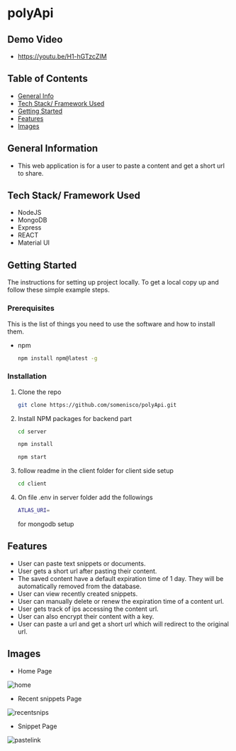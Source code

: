 # polyApi

## Demo Video

- https://youtu.be/H1-hGTzcZIM

## Table of Contents

- [General Info](#general-information)
- [Tech Stack/ Framework Used](#tech-stack/-framework-used)
- [Getting Started](#Getting-Started)
- [Features](#features)
- [Images](#images)

## General Information

- This web application is for a user to paste a content and get a short url to share.

## Tech Stack/ Framework Used

- NodeJS
- MongoDB
- Express
- REACT
- Material UI

## Getting Started

The instructions for setting up project locally.
To get a local copy up and follow these simple example steps.

### Prerequisites

This is the list of things you need to use the software and how to install them.

- npm
  ```sh
  npm install npm@latest -g
  ```

### Installation

1. Clone the repo
   ```sh
   git clone https://github.com/somenisco/polyApi.git
   ```
2. Install NPM packages for backend part

   ```sh
   cd server
   ```

   ```sh
   npm install
   ```

   ```sh
   npm start
   ```

3. follow readme in the client folder for client side setup

   ```sh
   cd client
   ```

4. On file .env in server folder add the followings
   ```sh
   ATLAS_URI=
   ```
   for mongodb setup

## Features

- User can paste text snippets or documents.
- User gets a short url after pasting their content.
- The saved content have a default expiration time of 1 day. They will be automatically removed from the database.
- User can view recently created snippets.
- User can manually delete or renew the expiration time of a content url.
- User gets track of ips accessing the content url.
- User can also encrypt their content with a key.
- User can paste a url and get a short url which will redirect to the original url.

## Images

- Home Page

![home](https://user-images.githubusercontent.com/79037839/154550834-0d55090d-1475-4412-86a6-d6bb7a6829c9.png)

- Recent snippets Page

![recentsnips](https://user-images.githubusercontent.com/79037839/154551254-c71ab2af-7e61-4049-a866-8627eb568aab.png)

- Snippet Page

![pastelink](https://user-images.githubusercontent.com/79037839/154551135-91ecbdc3-b85b-449f-8459-a8a3937d4d2b.png)
